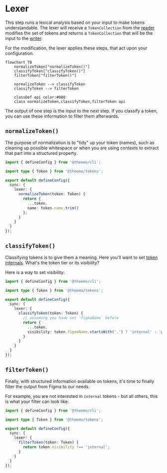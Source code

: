 # Lexer

This step runs a lexical analysis based on your input to make tokens
understandable. The lexer will receive a `TokenCollection` from the
[reader](./reader.md) modifies the set of tokens and returns a `TokenCollection`
that will be the input to the [writer](./writer.md).

For the modification, the lexer applies these steps, that act upon your
configuration.

```mermaid
flowchart TB
    normalizeToken["normalizeToken()"]
    classifyToken["classifyToken()"]
    filterToken["filterToken()"]

    normalizeToken --> classifyToken
    classifyToken --> filterToken

    classDef api color:#080
    class normalizeToken,classifyToken,filterToken api
```

The output of one step is the input to the next step. If you classify a token,
you can use these information to filter them afterwards.

## `normalizeToken()`

The purpose of normalization is to "tidy" up your token (names), such as
cleaning up possible whitespace or when you are using contexts to extract
that part into a structured property.

```ts
import { defineConfig } from '@theemo/cli';

import type { Token } from '@theemo/tokens';

export default defineConfig({
  sync: {
    lexer: {
      normalizeToken(token: Token) {
        return {
          ...token,
          name: token.name.trim()
        };
      }
    }
  }
});
```

## `classifyToken()`

Classifying tokens is to give them a meaning. Here you'll want to set
[token internals](../design-tokens/internals.md). What's the token tier or its visibility?

Here is a way to set visibility:

```ts
import { defineConfig } from '@theemo/cli';

import type { Token } from '@theemo/tokens';

export default defineConfig({
  sync: {
    lexer: {
      classifyToken(token: Token) {
        // assuming you have set `figmaName` before
        return {
          ...token,
          visibility: token.figmaName.startsWith('.') ? 'internal' : 'public'
        }
      }
    }
  }
});
```

## `filterToken()`

Finally, with structured information available on tokens, it's time to finally
filter the output from Figma to our needs.

For example, you are not interested in `internal` tokens - but all others, this
is what your filter can look like:

```ts
import { defineConfig } from '@theemo/cli';

import type { Token } from '@theemo/tokens';

export default defineConfig({
  sync: {
    lexer: {
      filterToken(token: Token) {
        return token.visibility !== 'internal';
      }
    }
  }
});
```
